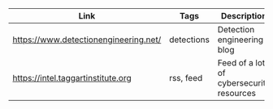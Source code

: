 
| Link | Tags | Description |
| ---- | ---- | ---- |
| https://www.detectionengineering.net/ | detections | Detection engineering blog |
| https://intel.taggartinstitute.org | rss, feed | Feed of a lot of cybersecurity resources |
